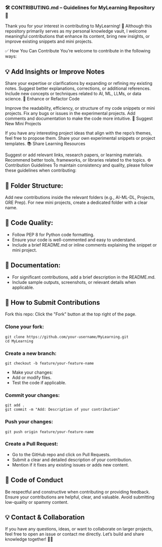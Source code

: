 ### 🛠️ CONTRIBUTING.md – Guidelines for MyLearning Repository 🚀
 Thank you for your interest in contributing to MyLearning! 🎉
 Although this repository primarily serves as my personal knowledge vault, I welcome meaningful contributions that enhance its content, bring new insights, or improve existing snippets and mini projects.

✅ How You Can Contribute
You’re welcome to contribute in the following ways:

## 💡 Add Insights or Improve Notes

 Share your expertise or clarifications by expanding or refining my existing notes.
 Suggest better explanations, corrections, or additional references.
 Include new concepts or techniques related to AI, ML, LLMs, or data science.
 🔧 Enhance or Refactor Code

 Improve the readability, efficiency, or structure of my code snippets or mini projects.
 Fix any bugs or issues in the experimental projects.
 Add comments and documentation to make the code more intuitive.
 🚀 Suggest New Mini Projects

 If you have any interesting project ideas that align with the repo’s themes, feel free to propose them.
 Share your own experimental snippets or project templates.
 📚 Share Learning Resources

 Suggest or add relevant links, research papers, or learning materials.
 Recommend better tools, frameworks, or libraries related to the topics.
 ⚙️ Contribution Guidelines
 To maintain consistency and quality, please follow these guidelines when contributing:

## 📁 Folder Structure:

 Add new contributions inside the relevant folders (e.g., AI-ML-DL, Projects, GRE Prep).
 For new mini projects, create a dedicated folder with a clear name.
## 📌 Code Quality:

- Follow PEP 8 for Python code formatting.
- Ensure your code is well-commented and easy to understand.
- Include a brief README.md or inline comments explaining the snippet or mini project.
  
## 📄 Documentation:

- For significant contributions, add a brief description in the README.md.
- Include sample outputs, screenshots, or relevant details when applicable.
## 🚦 How to Submit Contributions
 Fork this repo: Click the "Fork" button at the top right of the page.
### Clone your fork:
```
git clone https://github.com/your-username/MyLearning.git
cd MyLearning
```
### Create a new branch:
```
git checkout -b feature/your-feature-name
```
- Make your changes:
- Add or modify files.
- Test the code if applicable.
### Commit your changes:
```
git add .
git commit -m "Add: Description of your contribution"
```
### Push your changes:
```
git push origin feature/your-feature-name
```
### Create a Pull Request:
- Go to the GitHub repo and click on Pull Requests.
- Submit a clear and detailed description of your contribution.
- Mention if it fixes any existing issues or adds new content.
## 🚀 Code of Conduct
 Be respectful and constructive when contributing or providing feedback.
 Ensure your contributions are helpful, clear, and valuable.
 Avoid submitting low-quality or spammy content.
## 💡 Contact & Collaboration
 If you have any questions, ideas, or want to collaborate on larger projects, feel free to open an issue or contact me directly.
Let’s build and share knowledge together! 🚀✨